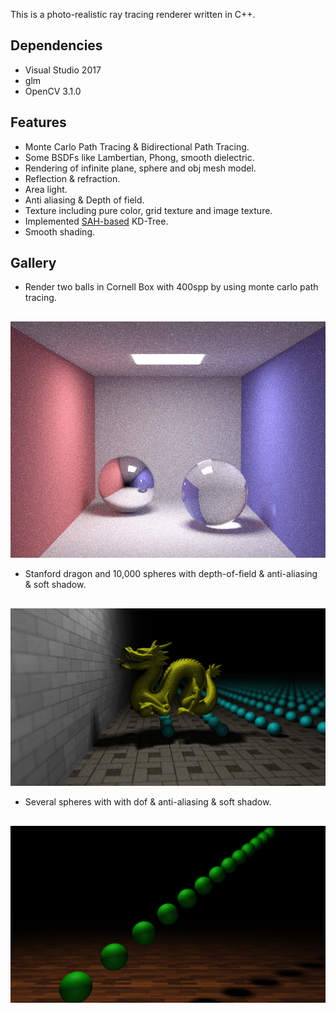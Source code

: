 This is a photo-realistic ray tracing renderer written in C++.
## Dependencies

+ Visual Studio 2017
+ glm
+ OpenCV 3.1.0

## Features

+ Monte Carlo Path Tracing & Bidirectional Path Tracing.
+ Some BSDFs like Lambertian, Phong, smooth dielectric.
+ Rendering of infinite plane, sphere and obj mesh model.
+ Reflection & refraction.
+ Area light.
+ Anti aliasing & Depth of field.
+ Texture including pure color, grid texture and image texture.
+ Implemented <a href="http://www.eng.utah.edu/~cs6965/papers/kdtree.pdf">SAH-based</a> KD-Tree.
+ Smooth shading.

## Gallery

+ Render two balls in Cornell Box with 400spp by using monte carlo path tracing.
<div style="text-align:center; margin-top:30px"><img src="gallery/mcpt_400_glass_balls.png"></div>

+ Stanford dragon and 10,000 spheres with depth-of-field & anti-aliasing & soft shadow.
<div style="text-align:center; margin-top:30px"><img src="gallery/dragon_dof20_anti20_soft49.png"></div>

+ Several spheres with with dof & anti-aliasing & soft shadow.
<div style="text-align:center; margin-top:30px"><img src="gallery/balls_dof20_anti20_soft49.png"></div>